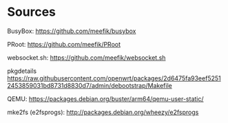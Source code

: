 Sources
=======

BusyBox: https://github.com/meefik/busybox

PRoot: https://github.com/meefik/PRoot

websocket.sh: https://github.com/meefik/websocket.sh

pkgdetails https://raw.githubusercontent.com/openwrt/packages/2d6475fa93eef52512453859031bd8731d8830d7/admin/debootstrap/Makefile

QEMU: https://packages.debian.org/buster/arm64/qemu-user-static/

mke2fs (e2fsprogs): http://packages.debian.org/wheezy/e2fsprogs

